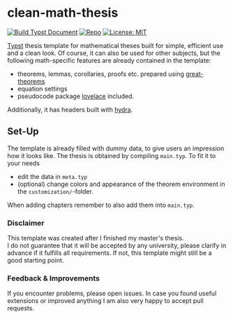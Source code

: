# clean-math-thesis

[![Build Typst Document](https://github.com/sebaseb98/MasterThesis/actions/workflows/build.yml/badge.svg)](https://github.com/sebaseb98/MasterThesis/actions/workflows/build.yml)
[![Repo](https://img.shields.io/badge/GitHub-repo-blue)](https://github.com/sebaseb98/clean-math-thesis)
[![License: MIT](https://img.shields.io/badge/License-MIT-success.svg)](https://opensource.org/licenses/MIT)

[Typst](https://typst.app/home/) thesis template for mathematical theses built for simple, efficient use and a clean look.
Of course, it can also be used for other subjects, but the following math-specific features are already contained in the template:

- theorems, lemmas, corollaries, proofs etc.  prepared using [great-theorems](https://typst.app/universe/package/great-theorems)
- equation settings
- pseudocode package [lovelace](https://typst.app/universe/package/lovelace) included.

Additionally, it has headers built with [hydra](https://typst.app/universe/package/hydra).

## Set-Up
The template is already filled with dummy data, to give users an impression how it looks like. The thesis is obtained by compiling `main.typ`.
To fit it to your needs

- edit the data in `meta.typ`
- (optional) change colors and appearance of the theorem environment in the `customization/`-folder.

When adding chapters remember to also add them into `main.typ`.

### Disclaimer 
This template was created after I finished my master's thesis.  
I do not guarantee that it will be accepted by any university, please clarify in advance if it fulfills all requirements. If not, this template might still be a good starting point.

### Feedback & Improvements
If you encounter problems, please open issues. In case you found useful extensions or improved anything I am also very happy to accept pull requests.
